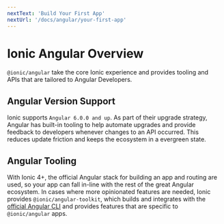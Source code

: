 ```yaml
---
nextText: 'Build Your First App'
nextUrl: '/docs/angular/your-first-app'
---
```


# Ionic Angular Overview

`@ionic/angular` take the core Ionic experience and provides tooling and APIs that are tailored to Angular Developers.

## Angular Version Support

Ionic supports `Angular 6.0.0 and up`. As part of their upgrade strategy, Angular has built-in tooling to help automate upgrades and provide feedback to developers whenever changes to an API occurred. This reduces update friction and keeps the ecosystem in a evergreen state.

## Angular Tooling

With Ionic 4+, the official Angular stack for building an app and routing are used, so your app can fall in-line with the rest of the great Angular ecosystem. In cases where more opinionated features are needed, Ionic provides `@ionic/angular-toolkit`, which builds and integrates with the [official Angular CLI](https://angular.io/cli) and provides features that are specific to `@ionic/angular` apps.